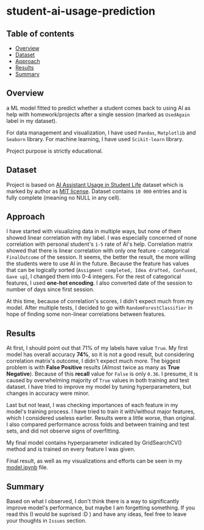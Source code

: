 # student-ai-usage-prediction


## Table of contents
- [Overview](#overview)
- [Dataset](#dataset)
- [Approach](#approach)
- [Results](#results)
- [Summary](#summary)

## Overview
a ML model fitted to predict whether a student comes back  to using AI as help with homework/projects after a single session (marked as `UsedAgain` label in my dataset).

For data management and visualization, I have used `Pandas`, `Matplotlib` and `Seaborn` library.
For machine learning, I have used `Scikit-learn` library.

Project purpose is strictly educational.

## Dataset
Project is based on [AI Assistant Usage in Student Life](https://www.kaggle.com/datasets/ayeshasal89/ai-assistant-usage-in-student-life-synthetic) dataset which is marked by author as [MIT license](https://www.mit.edu/~amini/LICENSE.md). Dataset contains `10 000` entries and is fully complete (meaning no NULL in any cell). 

## Approach
I have started with visualizing data in multiple ways, but none of them showed linear correlation with my label. I was especially concerned of none correlation with personal student's `1-5` rate of AI's help. Correlation matrix showed that there is linear correlation with only one feature - categorical `FinalOutcome` of the session. It seems, the better the result, the more willing the students were to use AI in the future. Because the feature has values that can be logically sorted (`Assigment completed, Idea drafted, Confused, Gave up`), I changed them into 0-4 integers. For the rest of categorical features, I used **one-hot encoding**. I also converted date of the session to number of days since first session.

At this time, because of correlation's scores, I didn't expect much from my model. After multiple tests, I decided to go with `RandomForestClassifier` in hope of finding some non-linear correlations between features. 

## Results
At first, I should point out that 71% of my labels have value `True`. My first model has overall accuracy **74%**, so it is not a good result, but considering correlation matrix's outcome, I didn't expect much more. The biggest problem is with **False Positive** results (Almost twice as many as **True Negative**). Because of this **recall** value for `False` is only `0.36`.
I presume, it is caused by overwhelming majority of `True` values in both training and test dataset.
I have tried to improve my model by tuning hyperparameters, but changes in accuracy were minor.

Last but not least, I was checking importances of each feature in my model's training process. I have tried to train it with/without major features, which I considered useless earlier. Results were a little worse, than original.
I also compared performance across folds and between training and test sets, and did not observe signs of overfitting.

My final model contains hyperparameter indicated by GridSearchCV() method and is trained on every feature I was given. 

Final result, as well as my visualizations and efforts can be seen in my [model.ipynb](./model.ipynb) file.

## Summary
Based on what I observed, I don't think there is a way to significantly improve model's performance, but maybe I am forgetting something. If you read this (I would be suprised :D ) and have any ideas, feel free to leave your thoughts in `Issues` section.